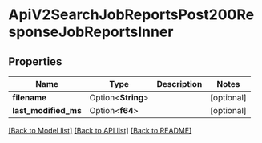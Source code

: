 # ApiV2SearchJobReportsPost200ResponseJobReportsInner

## Properties

Name | Type | Description | Notes
------------ | ------------- | ------------- | -------------
**filename** | Option<**String**> |  | [optional]
**last_modified_ms** | Option<**f64**> |  | [optional]

[[Back to Model list]](../README.md#documentation-for-models) [[Back to API list]](../README.md#documentation-for-api-endpoints) [[Back to README]](../README.md)


